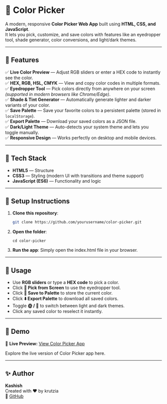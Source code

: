 # 🎨 Color Picker

A modern, responsive **Color Picker Web App** built using **HTML, CSS, and JavaScript**.  
It lets you pick, customize, and save colors with features like an eyedropper tool, shade generator, color conversions, and light/dark themes.  

---

## 🌈 Features

✅ **Live Color Preview** — Adjust RGB sliders or enter a HEX code to instantly see the color.  
✅ **HEX, RGB, HSL, CMYK** — View and copy color codes in multiple formats.  
✅ **Eyedropper Tool** — Pick colors directly from anywhere on your screen *(supported in modern browsers like Chrome/Edge)*.  
✅ **Shade & Tint Generator** — Automatically generate lighter and darker variants of your color.  
✅ **Save Palette** — Save your favorite colors to a persistent palette (stored in `localStorage`).  
✅ **Export Palette** — Download your saved colors as a JSON file.  
✅ **Dark/Light Theme** — Auto-detects your system theme and lets you toggle manually.  
✅ **Responsive Design** — Works perfectly on desktop and mobile devices.  

---

## 🧠 Tech Stack

- **HTML5** — Structure  
- **CSS3** — Styling (modern UI with transitions and theme support)  
- **JavaScript (ES6)** — Functionality and logic  

---

## 🧰 Setup Instructions

1. **Clone this repository**:
   ```bash
   git clone https://github.com/yourusername/color-picker.git
   ```
 2. **Open the folder**:
    ```
    cd color-picker
    ```
 3. **Run the app**:
  Simply open the index.html file in your browser.

---

## 🧪 Usage

- Use **RGB sliders** or type a **HEX code** to pick a color.  
- Click **🎯 Pick from Screen** to use the eyedropper tool.  
- Click **💾 Save to Palette** to store the current color.  
- Click **⬇️ Export Palette** to download all saved colors.  
- Toggle **🌞 / 🌙** to switch between light and dark themes.  
- Click any saved color to reselect it instantly.

---

  ## 🧩 Demo

  🎯 **Live Preview:** [View Color Picker App](https://krutzia.github.io/color-picker/)  

  Explore the live version of Color Picker app here.

   ---

## ✨ Author
**Kashish**  
Created with ❤️ by krutzia  
💼 [GitHub](https://github.com/krutzia)


